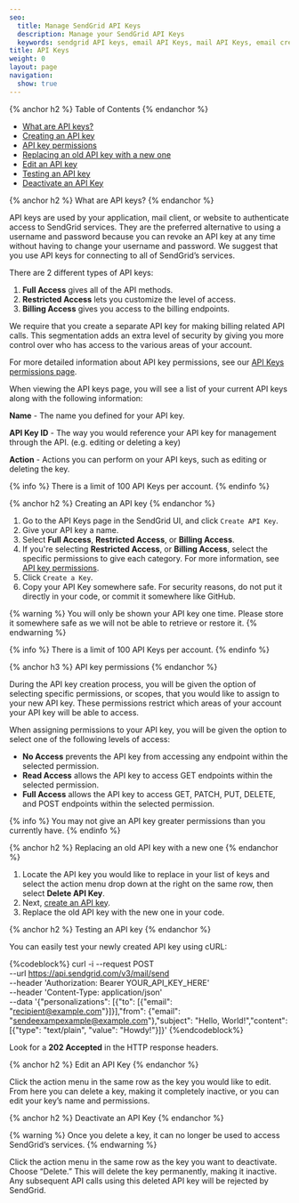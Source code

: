 ```yaml
---
seo:
  title: Manage SendGrid API Keys
  description: Manage your SendGrid API Keys
  keywords: sendgrid API keys, email API Keys, mail API Keys, email credentials, send credentials
title: API Keys
weight: 0
layout: page
navigation:
  show: true
---
```


{% anchor h2 %}
Table of Contents
{% endanchor %}

* [What are API keys?](#-What-are-API-keys)
* [Creating an API key](#-Creating-an-API-key)
* [API key permissions](#-API-key-permissions)
* [Replacing an old API key with a new one](#-Replacing-an-old-API-key-with-a-new-one)
* [Edit an API key](#-Edit-an-API-key)
* [Testing an API key](#-Testing-an-API-key)
* [Deactivate an API Key](#-Deactivate-an-API-key)

{% anchor h2 %}
What are API keys?
{% endanchor %}

API keys are used by your application, mail client, or website to authenticate access to SendGrid services. They are the preferred alternative to using a username and password because you can revoke an API key at any time without having to change your username and password. We suggest that you use API keys for connecting to all of SendGrid’s services.

There are 2 different types of API keys:

1. **Full Access** gives all of the API methods.
1. **Restricted Access** lets you customize the level of access.
1. **Billing Access** gives you access to the billing endpoints.

We require that you create a separate API key for making billing related API calls. This segmentation adds an extra level of security by giving you more control over who has access to the various areas of your account.

For more detailed information about API key permissions, see our [API Keys permissions page]({{root_url}}/Classroom/Basics/API/api_key_permissions.html).

When viewing the API keys page, you will see a list of your current API keys along with the following information:

**Name** - The name you defined for your API key.

**API Key ID** - The way you would reference your API key for management through the API. (e.g. editing or deleting a key)

**Action** - Actions you can perform on your API keys, such as editing or deleting the key.

{% info %} There is a limit of 100 API Keys per account. {% endinfo %}

{% anchor h2 %}
Creating an API key
{% endanchor %}

1. Go to the API Keys page in the SendGrid UI, and click `Create API Key`.
1. Give your API key a name.
1. Select **Full Access**, **Restricted Access**, or **Billing Access**.
1. If you're selecting **Restricted Access**, or **Billing Access**, select the specific permissions to give each category. For more information, see [API key permissions](#-API-key-permissions).
1. Click `Create a Key`.
1. Copy your API Key somewhere safe. For security reasons, do not put it directly in your code, or commit it somewhere like GitHub.

{% warning %}
You will only be shown your API key one time. Please store it somewhere safe as we will not be able to retrieve or restore it.
{% endwarning %}

{% info %} There is a limit of 100 API Keys per account. {% endinfo %}

{% anchor h3 %}
API key permissions
{% endanchor %}

During the API key creation process, you will be given the option of selecting specific permissions, or scopes, that you would like to assign to your new API key. These permissions restrict which areas of your account your API key will be able to access.

When assigning permissions to your API key, you will be given the option to select one of the following levels of access:

* **No Access** prevents the API key from accessing any endpoint within the selected permission.
* **Read Access** allows the API key to access GET endpoints within the selected permission.
* **Full Access** allows the API key to access GET, PATCH, PUT, DELETE, and POST endpoints within the selected permission.

{% info %}
You may not give an API key greater permissions than you currently have.
{% endinfo %}

{% anchor h2 %}
Replacing an old API key with a new one
{% endanchor %}

1. Locate the API key you would like to replace in your list of keys and select the action menu drop down at the right on the same row, then select **Delete API Key**. 
1. Next, [create an API key](#-Creating-an-API-key).
1. Replace the old API key with the new one in your code.

{% anchor h2 %}
Testing an API key
{% endanchor %}

You can easily test your newly created API key using cURL:

{%codeblock%}
 curl -i --request POST \
  --url https://api.sendgrid.com/v3/mail/send \
  --header 'Authorization: Bearer YOUR_API_KEY_HERE' \
  --header 'Content-Type: application/json' \
  --data '{"personalizations": [{"to": [{"email": "recipient@example.com"}]}],"from": {"email": "sendeexampexample@example.com"},"subject": "Hello, World!","content": [{"type": "text/plain", "value": "Howdy!"}]}'
{%endcodeblock%}

Look for a **202 Accepted** in the HTTP response headers.

{% anchor h2 %}
Edit an API Key
{% endanchor %}

Click the action menu in the same row as the key you would like to edit. From here you can delete a key, making it completely inactive, or you can edit your key’s name and permissions.

{% anchor h2 %}
Deactivate an API Key
{% endanchor %}

{% warning %}
Once you delete a key, it can no longer be used to access SendGrid’s services.
{% endwarning %}

Click the action menu in the same row as the key you want to deactivate. Choose “Delete.” This will delete the key permanently, making it inactive. Any subsequent API calls using this deleted API key will be rejected by SendGrid.
